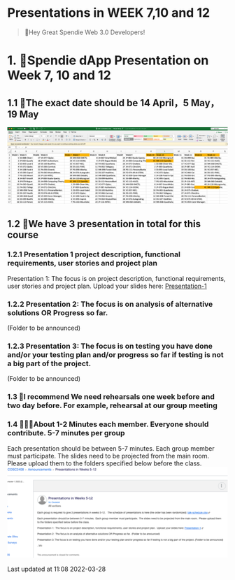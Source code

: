 # Presentations in WEEK 7,10 and 12

> 🥳Hey Great Spendie Web 3.0 Developers! 





# 1. 🥳Spendie dApp Presentation on Week 7, 10 and 12

## 1.1 🥳The exact date should be 14 April，5 May，19 May

![Screen Shot 2022-03-28 at 10.52.11](https://raw.githubusercontent.com/letsgomelck/Picsee/main/Picsee/Screen%20Shot%202022-03-28%20at%2010.52.11QH6ITK.png)



## 1.2 🥳We have 3 presentation in total for this course

### 1.2.1 Presentation 1  project description, functional requirements, user stories and project plan

Presentation 1: The focus is on project description, functional requirements, user stories and project plan.  Upload your slides here: [Presentation-1](https://rmiteduau-my.sharepoint.com/:f:/g/personal/vic_ciesielski_rmit_edu_au/EtIpCFIbtUBKoyDusjSsHJEBwG5Ct_Nq6VTYq12KcZUMcQ?e=YKOe07)



### 1.2.2 Presentation 2: The focus is on analysis of alternative solutions OR Progress so far. 

(Folder to be announced)



### 1.2.3 Presentation 3: The focus is on testing you have done and/or your testing plan and/or progress so far if testing is not a big part of the project. 

(Folder to be announced)


### 1.3 🥳I recommend We need rehearsals one week before and two day before. For example, rehearsal at our group meeting


### 1.4 🥳🥳🥳About 1-2 Minutes each member. Everyone should contribute. 5-7 minutes per group

Each presentation should be between 5-7 minutes. Each group member must participate. The slides need to be projected from the main room. Please upload them to the folders specified below before the class.
![Screen Shot 2022-03-28 at 11.07.33](https://raw.githubusercontent.com/letsgomelck/Picsee/main/Picsee/Screen%20Shot%202022-03-28%20at%2011.07.33LmiLGG.png)





Last updated at 11:08 2022-03-28
